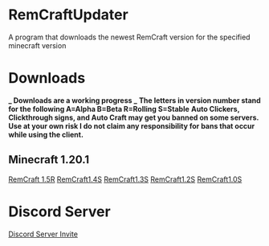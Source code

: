 ﻿# RemCraftUpdater
A program that downloads the newest RemCraft version for the specified minecraft version
# Downloads
**_ Downloads are a working progress _**
**The letters in version number stand for the following A=Alpha B=Beta R=Rolling S=Stable**
**Auto Clickers, Clickthrough signs, and Auto Craft may get you banned on some servers. Use at your own risk I do not claim any responsibility for bans that occur while using the client.**
## Minecraft 1.20.1
[RemCraft 1.5R](gnu.org)
[RemCraft1.4S](gnu.org)
[RemCraft1.3S](gnu.org)
[RemCraft1.2S](gnu.org)
[RemCraft1.0S](gnu.org)
# Discord Server
[Discord Server Invite](https://discord.gg/9DhC4WxtVR)
